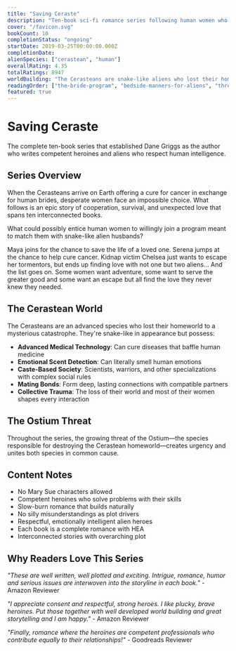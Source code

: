 ```yaml
---
title: "Saving Ceraste"
description: "Ten-book sci-fi romance series following human women who volunteer as alien brides to save lives and find love. Features competent heroines, no Mary Sue characters, and relationships that develop naturally over time."
cover: "/favicon.svg"
bookCount: 10
completionStatus: "ongoing"
startDate: 2019-03-25T00:00:00.000Z
completionDate: 
alienSpecies: ["cerastean", "human"]
overallRating: 4.35
totalRatings: 8947
worldBuilding: "The Cerasteans are snake-like aliens who lost their homeworld and most of their women to a mysterious catastrophe. Now they offer Earth a cure for cancer in exchange for human brides to help rebuild their civilization. Each book explores different aspects of Cerastean society, their advanced technology, and the growing alliance between species as they face the Ostium threat."
readingOrder: ["the-bride-program", "bedside-manners-for-aliens", "threesomes-guide-to-the-galaxy", "the-bride-program-honeymoon", "insatiable-curiosity", "the-aliens-gossip-queen", "marshmallow", "war-brides", "the-chancellors-pilot"]
featured: true
---
```


# Saving Ceraste

The complete ten-book series that established Dane Griggs as the author who writes competent heroines and aliens who respect human intelligence.

## Series Overview

When the Cerasteans arrive on Earth offering a cure for cancer in exchange for human brides, desperate women face an impossible choice. What follows is an epic story of cooperation, survival, and unexpected love that spans ten interconnected books.

What could possibly entice human women to willingly join a program meant to match them with snake-like alien husbands?

Maya joins for the chance to save the life of a loved one. Serena jumps at the chance to help cure cancer. Kidnap victim Chelsea just wants to escape her tormentors, but ends up finding love with not one but two aliens... And the list goes on. Some women want adventure, some want to serve the greater good and some want an escape but all find the love they never knew they needed.

## The Cerastean World

The Cerasteans are an advanced species who lost their homeworld to a mysterious catastrophe. They're snake-like in appearance but possess:
- **Advanced Medical Technology**: Can cure diseases that baffle human medicine
- **Emotional Scent Detection**: Can literally smell human emotions
- **Caste-Based Society**: Scientists, warriors, and other specializations with complex social rules
- **Mating Bonds**: Form deep, lasting connections with compatible partners
- **Collective Trauma**: The loss of their world and most of their women shapes every interaction

## The Ostium Threat

Throughout the series, the growing threat of the Ostium—the species responsible for destroying the Cerastean homeworld—creates urgency and unites both species in common cause.

## Content Notes

- No Mary Sue characters allowed
- Competent heroines who solve problems with their skills
- Slow-burn romance that builds naturally
- No silly misunderstandings as plot drivers
- Respectful, emotionally intelligent alien heroes
- Each book is a complete romance with HEA
- Interconnected stories with overarching plot

## Why Readers Love This Series

*"These are well written, well plotted and exciting. Intrigue, romance, humor and serious issues are interwoven into the storyline in each book."* - Amazon Reviewer

*"I appreciate consent and respectful, strong heroes. I like plucky, brave heroines. Put those together with well developed world building and great storytelling and I am happy."* - Amazon Reviewer

*"Finally, romance where the heroines are competent professionals who contribute equally to their relationships!"* - Goodreads Reviewer